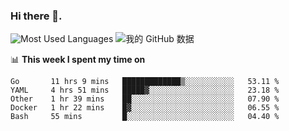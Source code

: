 ### Hi there 👋. 

<!-- **runtu666/runtu666** is a ✨ _special_ ✨ repository because its `README.md` (this file) appears on your GitHub profile. -->


![Most Used Languages](https://github-readme-stats.vercel.app/api/top-langs/?username=runtu666&theme=cobalt&layout=compact&hide=javascript,html)
![我的 GitHub 数据](https://github-readme-stats.vercel.app/api?username=runtu666&show_icons=true&theme=cobalt&count_private=true&line_height=20)


📊 **This week I spent my time on**
<!--START_SECTION:waka-->
```text
Go       11 hrs 9 mins   █████████████▒░░░░░░░░░░░   53.11 % 
YAML     4 hrs 51 mins   █████▓░░░░░░░░░░░░░░░░░░░   23.18 % 
Other    1 hr 39 mins    ██░░░░░░░░░░░░░░░░░░░░░░░   07.90 % 
Docker   1 hr 22 mins    █▓░░░░░░░░░░░░░░░░░░░░░░░   06.55 % 
Bash     55 mins         █░░░░░░░░░░░░░░░░░░░░░░░░   04.40 % 
```
<!--END_SECTION:waka-->


[comment]: <> (Here are some ideas to get you started:)

[comment]: <> (- 🔭 I’m currently working on tal)

[comment]: <> (- 🌱 I’m currently learning devops)

[comment]: <> (- 👯 I’m looking to collaborate on ...)

[comment]: <> (- 🤔 I’m looking for help with ...)

[comment]: <> (- 💬 Ask me about ...)

[comment]: <> (- 📫 How to reach me: ...)

[comment]: <> (- 😄 Pronouns: ...)

[comment]: <> (- ⚡ Fun fact: ...)
